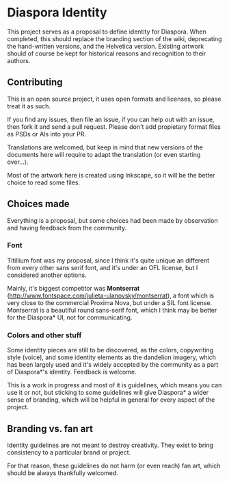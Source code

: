 Diaspora Identity
=================

This project serves as a proposal to define identity for Diaspora.
When completed, this should replace the branding section of the wiki, deprecating the hand-written versions,
and the Helvetica version. 
Existing artwork should of course be kept for historical reasons and recognition to their authors.

## Contributing

This is an open source project, it uses open formats and licenses, so please treat it as such.

If you find any issues, then file an issue, if you can help out with an issue, then fork it and send a pull request. Please don't add propietary format files as PSDs or AIs into your PR. 

Translations are welcomed, but keep in mind that new versions of the documents here will require to adapt the translation (or even starting over...).

Most of the artwork here is created using Inkscape, so it will be the better choice to read some files.

## Choices made

Everything is a proposal, but some choices had been made by observation and having feedback from the community. 

### Font

Titillium font was my proposal, since I think it's quite unique an different from every other sans serif font, and it's under an OFL license, but I considered another options. 

Mainly, it's biggest competitor was **Montserrat** (http://www.fontspace.com/julieta-ulanovsky/montserrat), a font which is very close to the commercial Proxima Nova, but under a SIL font license. Montserrat is a beautiful round sans-serif font, which I think may be better for the Diaspora* UI, not for communicating.

### Colors and other stuff

Some identity pieces are still to be discovered, as the colors, copywriting style (voice), and some identity elements
as the dandelion imagery, which has been largely used and it's widely accepted by the community as a part of Diaspora*'s identity. Feedback is welcome.

This is a work in progress and most of it is guidelines, which means you can use it or not, but sticking to some 
guidelines will give Diaspora* a wider sense of branding, which will be helpful in general for every aspect of the project.

## Branding vs. fan art

Identity guidelines are not meant to destroy creativity. They exist to bring consistency to a particular brand or project.

For that reason, these guidelines do not harm (or even reach) fan art, which should be always thankfully welcomed.


